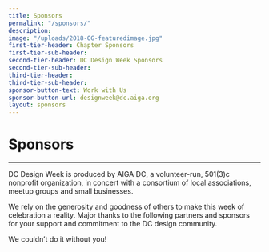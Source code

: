 ```yaml
---
title: Sponsors
permalink: "/sponsors/"
description: 
image: "/uploads/2018-OG-featuredimage.jpg"
first-tier-header: Chapter Sponsors
first-tier-sub-header: 
second-tier-header: DC Design Week Sponsors
second-tier-sub-header: 
third-tier-header: 
third-tier-sub-header: 
sponsor-button-text: Work with Us
sponsor-button-url: designweek@dc.aiga.org
layout: sponsors
---
```


# Sponsors

---

DC Design Week is produced by AIGA DC, a volunteer-run, 501(3)c nonprofit organization, in concert with a consortium of local associations, meetup groups and small businesses.

We rely on the generosity and goodness of others to make this week of celebration a reality. Major thanks to the following partners and sponsors for your support and commitment to the DC design community.

We couldn’t do it without you!